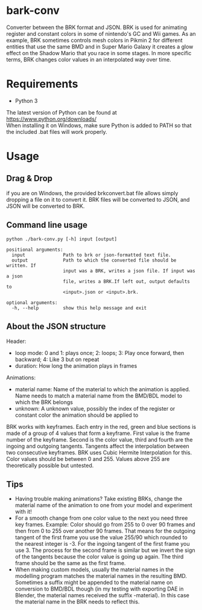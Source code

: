 # bark-conv
Converter between the BRK format and JSON. BRK is used for animating register and constant colors in some of nintendo's GC and Wii games.
As an example, BRK sometimes controls mesh colors in Pikmin 2 for different entities that use the same BMD and in Super Mario Galaxy it 
creates a glow effect on the Shadow Mario that you race in some stages.
In more specific terms, BRK changes color values in an interpolated way over time.

# Requirements
* Python 3 

The latest version of Python can be found at https://www.python.org/downloads/ <br>
When installing it on Windows, make sure Python is added to PATH so that the included .bat files will work properly.

# Usage
## Drag & Drop
if you are on Windows, the provided brkconvert.bat file allows simply dropping a file on it to convert it.
BRK files will be converted to JSON, and JSON will be converted to BRK. 

## Command line usage
```
python ./bark-conv.py [-h] input [output]

positional arguments:
  input              Path to brk or json-formatted text file.
  output             Path to which the converted file should be written. If
                     input was a BRK, writes a json file. If input was a json
                     file, writes a BRK.If left out, output defaults to
                     <input>.json or <input>.brk.

optional arguments:
  -h, --help         show this help message and exit
```

## About the JSON structure
Header:
* loop mode: 0 and 1: plays once; 2: loops; 3: Play once forward, then backward; 4: Like 3 but on repeat
* duration: How long the animation plays in frames

Animations:
* material name: Name of the material to which the animation is applied. Name needs to match a material name from the BMD/BDL model to which the BRK belongs
* unknown: A unknown value, possibly the index of the register or constant color the animation should be applied to

BRK works with keyframes. Each entry in the red, green and blue sections is made of a group of 4 values that form a keyframe. 
First value is the frame number of the keyframe. 
Second is the color value, third and fourth are the ingoing and outgoing tangents. 
Tangents affect the interpolation between two consecutive keyframes. BRK uses Cubic Hermite Interpolation for this.
Color values should be between 0 and 255. Values above 255 are theoretically possible but untested.


## Tips
* Having trouble making animations? Take existing BRKs, change the material name of the animation to one from your model and experiment with it!
* For a smooth change from one color value to the next you need three key frames. 
Example: Color should go from 255 to 0 over 90 frames and then from 0 to 255 over another 90 frames. That means for the outgoing tangent of
the first frame you use the value 255/90 which rounded to the nearest integer is -3. For the ingoing tangent of the first frame you use 3. 
The process for the second frame is similar but we invert the sign of the tangents because the color value is going up again.
The third frame should be the same as the first frame.
* When making custom models, usually the material names in the modelling program matches the material names in the resulting BMD. Sometimes
a suffix might be appended to the material name on conversion to BMD/BDL though (in my testing with exporting DAE in Blender, the material names received
the suffix -material). In this case the material name in the BRK needs to reflect this.


